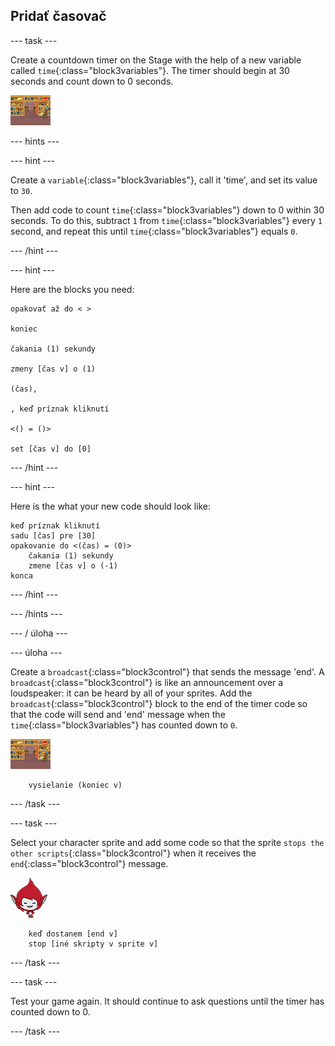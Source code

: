 ## Pridať časovač

\--- task \---

Create a countdown timer on the Stage with the help of a new variable called `time`{:class="block3variables"}. The timer should begin at 30 seconds and count down to 0 seconds.

![Stage sprite](images/stage-sprite.png)

\--- hints \---

\--- hint \---

Create a `variable`{:class="block3variables"}, call it 'time', and set its value to `30`.

Then add code to count `time`{:class="block3variables"} down to 0 within 30 seconds. To do this, subtract `1` from `time`{:class="block3variables"} every `1` second, and repeat this until `time`{:class="block3variables"} equals `0`.

\--- /hint \---

\--- hint \---

Here are the blocks you need:

```blocks3
opakovať až do < >

koniec

čakania (1) sekundy

zmeny [čas v] o (1)

(čas),

, keď príznak kliknutí

<() = ()>

set [čas v] do [0]
```

\--- /hint \---

\--- hint \---

Here is the what your new code should look like:

```blocks3
keď príznak kliknutí
sadu [čas] pre [30]
opakovanie do <(čas) = (0)>
    čakania (1) sekundy
    zmene [čas v] o (-1)
konca
```

\--- /hint \---

\--- /hints \---

\--- / úloha \---

\--- úloha \---

Create a `broadcast`{:class="block3control"} that sends the message 'end'. A `broadcast`{:class="block3control"} is like an announcement over a loudspeaker: it can be heard by all of your sprites. Add the `broadcast`{:class="block3control"} block to the end of the timer code so that the code will send and 'end' message when the `time`{:class="block3variables"} has counted down to `0`.

![Stage sprite](images/stage-sprite.png)

```blocks3
    vysielanie (koniec v)
```

\--- /task \---

\--- task \---

Select your character sprite and add some code so that the sprite `stops the other scripts`{:class="block3control"} when it receives the `end`{:class="block3control"} message.

![Giga sprite](images/giga-sprite.png)

```blocks3
    keď dostanem [end v]
    stop [iné skripty v sprite v]
```

\--- /task \---

\--- task \---

Test your game again. It should continue to ask questions until the timer has counted down to 0.

\--- /task \---